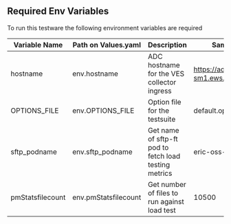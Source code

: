 ## Required  Env Variables
To run this testware the following environment variables are required

| Variable Name   | Path on Values.yaml   |  Description            | Sample Value      |
|-----------------|-----------------------|-------------------------|---------------|
| hostname        |  env.hostname         | ADC hostname for the VES collector ingress  | https://adc.hart102-sm1.ews.gic.ericsson.se/ | 
| OPTIONS_FILE    |  env.OPTIONS_FILE     | Option file for the testsuite         | default.options.json  |
| sftp_podname    |  env.sftp_podname     | Get name of sftp-ft pod to fetch load testing metrics |eric-oss-sftp-filetrans|             
| pmStatsfilecount|  env.pmStatsfilecount |  Get number of files to run against load test|10500                  |        